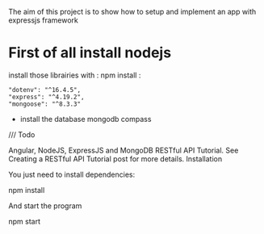 The aim of this project is to show how to setup and implement
an app with expressjs framework

# First of all install nodejs

install those librairies with : npm install :


    "dotenv": "^16.4.5",
    "express": "^4.19.2",
    "mongoose": "^8.3.3"

- install the database mongodb compass

///
Todo

Angular, NodeJS, ExpressJS and MongoDB RESTful API Tutorial. See Creating a RESTful API Tutorial post for more details.
Installation

You just need to install dependencies:

npm install

And start the program

npm start
